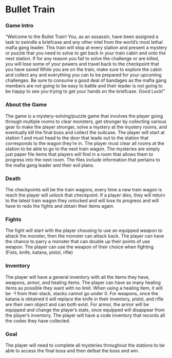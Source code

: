 # Bullet Train
  
### Game Intro
“Welcome to the Bullet Train! You, as an assassin, have been assigned a task to
swindle a briefcase and any other intel from the world’s most lethal mafia gang leader.
This train will stop at every station and present a mystery or puzzle that you need
to solve to get back in your train cabin and onto the next station. If for any reason
you fail to solve the challenge or are killed, you will lose some of your powers and
travel back to the checkpoint that you have saved While you are on the train, make sure to explore the cabin and collect
any and everything you can to be prepared for your upcoming challenges.
Be sure to consume a good deal of bandages as the mafia gang members are not going to be
easy to battle and their leader is not going to be happy to see you trying to get your
hands on the briefcase. Good Luck!”


### About the Game
The game is a mystery-solving/puzzle game that involves the player going through
multiple rooms to clear monsters, get stronger by collecting various gear to make the
player stronger, solve a mystery at the mystery rooms, and eventually kill the final
boss and collect the suitcase. The player will start at station 1 and must
head to the door that leads out to the station that corresponds to the wagon they’re in.
The player must clear all rooms at the station to be able to go to the next train wagon. The
mysteries are simply just paper file items that players will find in a room that allows
them to progress into the next room. The files include information that pertains to the
mafia gang leader and their evil plans.


### Death
The checkpoints will be the train wagons, every time a new train wagon is
reach the player will unlock that checkpoint. If a player dies, they will return to the
latest train wagon they unlocked and will lose its progress and will have to redo the
fights and obtain their items again.


### Fights
The fight will start with the player choosing to use an equipped weapon to attack the monster, then
the monster can attack back. The player can have the chance to parry a monster that can double up their points of use weapon.
The player can use the weapon of their choice when
fighting (Fists, knife, katana, pistol, rifle)


### Inventory
The player will have a general inventory with all the items they have,
weapons, armor, and healing items. The player can have as many healing items as
possible they want with no limit. When using a healing item, it will be -1 from their
stack, stacks cannot go under 0. For weapons, once the katana is obtained it will
replace the knife in their inventory, pistol, and rifle are their own object and can both
exist. For armor, the armor will be equipped and change the player’s stats, once
equipped will disappear from the player’s inventory. The player will have a code 
inventory that records all the codes they have collected.

### Goal
The player will need to complete all mysteries throughout the stations to be
able to access the final boss and then defeat the boss and win.

